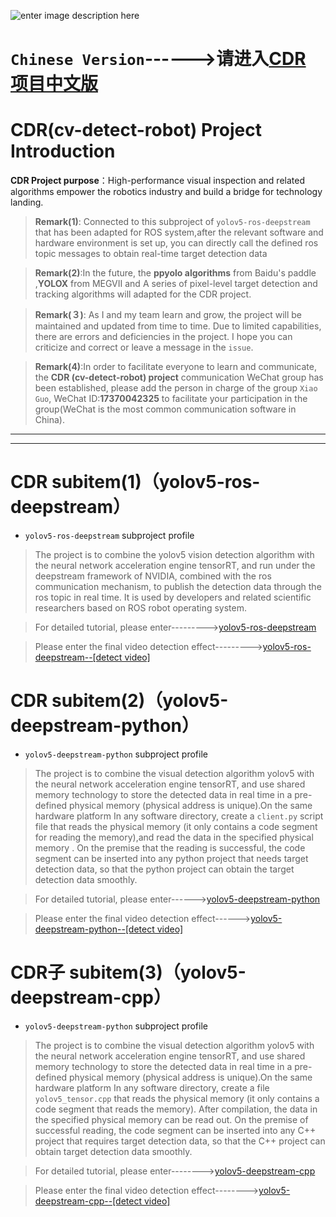 ![enter image description here](https://img-blog.csdnimg.cn/8109430661b34b37b41412595a0acd10.jpg?x-oss-process=image/watermark,type_ZHJvaWRzYW5zZmFsbGJhY2s,shadow_50,text_Q1NETiBA6YOt5bu65rSL,size_20,color_FFFFFF,t_70,g_se,x_16)
#  `Chinese Version`------>请进入[CDR 项目中文版](https://github.com/guojianyang/cv-detect-robot/wiki/README.md-%28%E4%B8%AD%E6%96%87%E7%89%88%29)
#  CDR(cv-detect-robot)   Project Introduction
**CDR Project purpose**：High-performance visual inspection and related algorithms empower the robotics industry and build a bridge for technology landing.
> **Remark(1)**: Connected to this subproject of `yolov5-ros-deepstream` that has been adapted for ROS system,after the relevant software and hardware environment is set up, you can directly call the defined ros topic messages to obtain real-time target detection data

>    **Remark(2)**:In the future, the **ppyolo algorithms** from Baidu's paddle ,**YOLOX** from MEGVII and A series of pixel-level target detection and tracking algorithms  will adapted for the CDR project.

>   **Remark(３)**: As I and my team learn and grow, the project will be maintained and updated from time to time. Due to limited capabilities, there are errors and deficiencies in the project. I hope you can criticize and correct or leave a message in the `issue`.

>   **Remark(4)**:In order to facilitate everyone to learn and communicate, the **CDR (cv-detect-robot) project** communication WeChat group has been established, please add the person in charge of the group `Xiao Guo`, WeChat ID:**17370042325** to facilitate your participation in the group(WeChat is the most common communication software in China).
***
***
#  CDR subitem(1)（yolov5-ros-deepstream）
-  `yolov5-ros-deepstream` subproject profile
> The project is to combine the yolov5 vision detection algorithm with the neural network acceleration engine tensorRT, and run under the deepstream framework of NVIDIA, combined with the ros communication mechanism, to publish the detection data through the ros topic in real time. It is used by developers and related scientific researchers based on ROS robot operating system.

>For detailed tutorial, please enter--------->[yolov5-ros-deepstream](https://github.com/guojianyang/cv-detect-robot/wiki/yolov5-ros-deepstream(English))

>Please enter the final video detection effect--------->[yolov5-ros-deepstream--[detect video]](https://www.bilibili.com/video/BV1Lo4y1Q79C/)

#  CDR subitem(2)（yolov5-deepstream-python）
-  `yolov5-deepstream-python` subproject profile
>The project is to combine the visual detection algorithm yolov5 with the neural network acceleration engine tensorRT, and use shared memory technology to store the detected data in real time in a pre-defined physical memory (physical address is unique).On the same hardware platform In any software directory, create a `client.py` script file that reads the physical memory (it only contains a code segment for reading the memory),and read the data in the specified physical memory . On the premise that the reading is successful, the code segment can be inserted into any python project that needs target detection data, so that the python project can obtain the target detection data smoothly.

> For detailed tutorial, please enter------>[yolov5-deepstream-python](https://github.com/guojianyang/cv-detect-robot/wiki/yolov5-deepstream-python(English))

> Please enter the final video detection effect------>[yolov5-deepstream-python--[detect video]](https://www.bilibili.com/video/BV1Uv411E755/)
#  CDR子 subitem(3)（yolov5-deepstream-cpp）
- `yolov5-deepstream-python` subproject profile
> The project is to combine the visual detection algorithm yolov5 with the neural network acceleration engine tensorRT, and use shared memory technology to store the detected data in real time in a pre-defined physical memory (physical address is unique).On the same hardware platform In any software directory, create a file `yolov5_tensor.cpp` that reads the physical memory (it only contains a code segment that reads the memory). After compilation, the data in the specified physical memory can be read out. On the premise of successful reading, the code segment can be inserted into any C++ project that requires target detection data, so that the C++ project can obtain target detection data smoothly.

> For detailed tutorial, please enter-------->[yolov5-deepstream-cpp](https://github.com/guojianyang/cv-detect-robot/wiki/yolov5-deepstream-cpp(English))

> Please enter the final video detection effect-------->[yolov5-deepstream-cpp--[detect video]](https://www.bilibili.com/video/BV1yV411p7Dx/)
